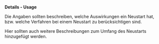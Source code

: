 **Details - Usage**

Die Angaben sollten beschreiben, welche Auswirkungen ein Neustart hat, bzw. welche Verfahren bei einem Neustart zu berücksichtigen sind.

Hier sollten auch weitere Beschreibungen zum Umfang des Neustarts hinzugefügt werden.
